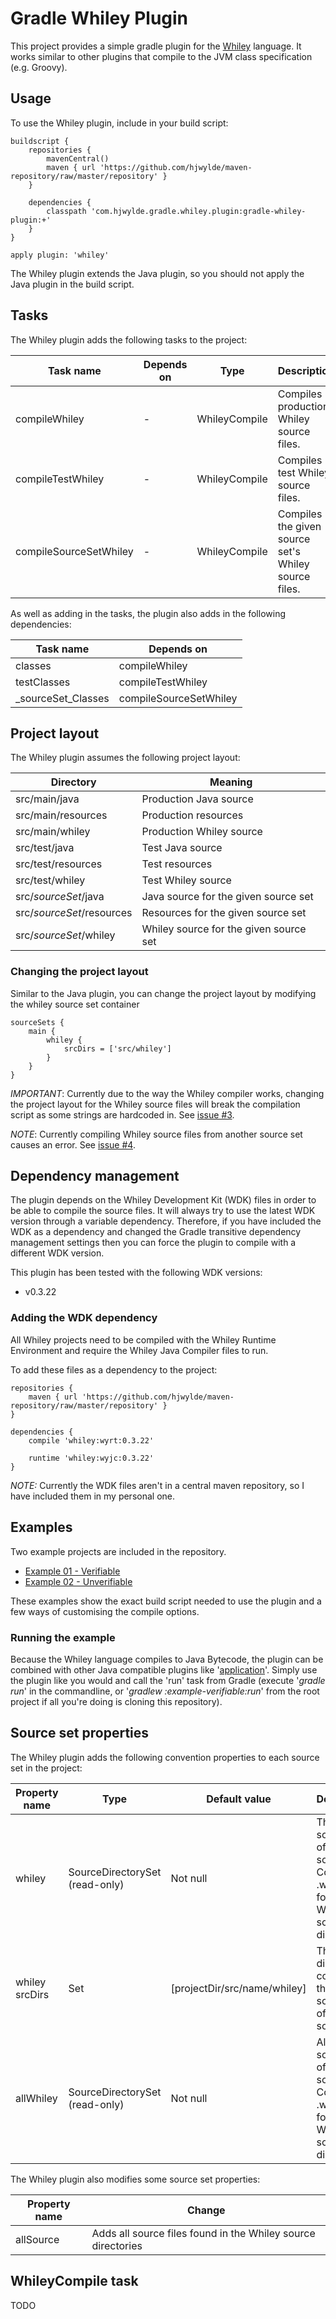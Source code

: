 # Gradle Whiley Plugin

This project provides a simple gradle plugin for the [Whiley](http://whiley.org/ "Whiley") language. It works similar to other plugins that compile to the JVM class specification (e.g. Groovy).

## Usage

To use the Whiley plugin, include in your build script:

    buildscript {
        repositories {
            mavenCentral()
            maven { url 'https://github.com/hjwylde/maven-repository/raw/master/repository' }
        }

        dependencies {
            classpath 'com.hjwylde.gradle.whiley.plugin:gradle-whiley-plugin:+'
        }
    }

    apply plugin: 'whiley'

The Whiley plugin extends the Java plugin, so you should not apply the Java plugin in the build script.

## Tasks

The Whiley plugin adds the following tasks to the project:

Task name|Depends on|Type|Description
---------|----------|----|-----------
compileWhiley|-|WhileyCompile|Compiles production Whiley source files.
compileTestWhiley|-|WhileyCompile|Compiles test Whiley source files.
compileSourceSetWhiley|-|WhileyCompile|Compiles the given source set's Whiley source files.

As well as adding in the tasks, the plugin also adds in the following dependencies:

Task name|Depends on
---------|----------
classes|compileWhiley
testClasses|compileTestWhiley
_sourceSet_Classes|compileSourceSetWhiley

## Project layout

The Whiley plugin assumes the following project layout:

Directory|Meaning
---------|-------
src/main/java|Production Java source
src/main/resources|Production resources
src/main/whiley|Production Whiley source
src/test/java|Test Java source
src/test/resources|Test resources
src/test/whiley|Test Whiley source
src/_sourceSet_/java|Java source for the given source set
src/_sourceSet_/resources|Resources for the given source set
src/_sourceSet_/whiley|Whiley source for the given source set

### Changing the project layout

Similar to the Java plugin, you can change the project layout by modifying the whiley source set container

    sourceSets {
        main {
            whiley {
                srcDirs = ['src/whiley']
            }
        }
    }

*IMPORTANT*:
Currently due to the way the Whiley compiler works, changing the project layout for the Whiley
source files will break the compilation script as some strings are hardcoded in. See [issue #3](https://github.com/hjwylde/gradle-whiley-plugin/issues/3 "Source Set Directories").

*NOTE*:
Currently compiling Whiley source files from another source set causes an error. See [issue #4](https://github.com/hjwylde/gradle-whiley-plugin/issues/4 "Source Set Compilation Error").

## Dependency management

The plugin depends on the Whiley Development Kit (WDK) files in order to be able to compile the
source files. It will always try to use the latest WDK version through a variable dependency.
Therefore, if you have included the WDK as a dependency and changed the Gradle transitive
dependency management settings then you can force the plugin to compile with a different WDK
version.

This plugin has been tested with the following WDK versions:
* v0.3.22

### Adding the WDK dependency

All Whiley projects need to be compiled with the Whiley Runtime Environment and require the Whiley
Java Compiler files to run.

To add these files as a dependency to the project:

    repositories {
        maven { url 'https://github.com/hjwylde/maven-repository/raw/master/repository' }
    }

    dependencies {
        compile 'whiley:wyrt:0.3.22'

        runtime 'whiley:wyjc:0.3.22'
    }

*NOTE:*
Currently the WDK files aren't in a central maven repository, so I have included them in my
personal one.

## Examples

Two example projects are included in the repository.

* [Example 01 - Verifiable](https://github.com/hjwylde/gradle-whiley-plugin/tree/master/subprojects/example-verifiable "Example 01 - Verifiable")
* [Example 02 - Unverifiable](https://github.com/hjwylde/gradle-whiley-plugin/tree/master/subprojects/example-unverifiable "Example 01 - Unverifiable")

These examples show the exact build script needed to use the plugin and a few ways of customising the compile options.

### Running the example

Because the Whiley language compiles to Java Bytecode, the plugin can be combined with other Java compatible plugins like '[application](http://www.gradle.org/docs/current/userguide/application_plugin.html "The Application Plugin")'. Simply use the plugin like you would and call the 'run' task from Gradle (execute '_gradle run_' in the commandline, or '_gradlew :example-verifiable:run_' from the root project if all you're doing is cloning this repository).

## Source set properties

The Whiley plugin adds the following convention properties to each source set in the project:

Property name|Type|Default value|Description
-------------|----|-------------|-----------
whiley|SourceDirectorySet (read-only)|Not null|The Whiley source files of this source set. Contains all .whiley files found in the Whiley source directories.
whiley srcDirs|Set<File>|[projectDir/src/name/whiley]|The source directories containing the Whiley source files of this source set.
allWhiley|SourceDirectorySet (read-only)|Not null|All Whiley source files of this source set. Contains all .whiley files found in the Whiley source directories.

The Whiley plugin also modifies some source set properties:

Property name|Change
-------------|------
allSource|Adds all source files found in the Whiley source directories

## WhileyCompile task

TODO

